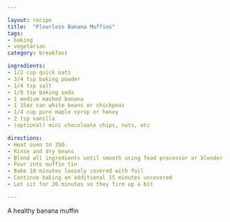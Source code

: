 ```yaml
---

layout: recipe
title:  "Flourless Banana Muffins"
tags: 
- baking
- vegetarian
category: breakfast

ingredients:
- 1/2 cup quick oats
- 3/4 tsp baking powder
- 1/4 tsp salt
- 1/8 tsp baking soda
- 1 medium mashed banana
- 1 15oz can white beans or chickpeas
- 1/4 cup pure maple syrup or honey
- 2 tsp vanilla
- (optional) mini chocoloate chips, nuts, etc

directions:
- Heat oven to 350. 
- Rinse and dry beans
- Blend all ingredients until smooth using food processor or blender
- Pour into muffin tin
- Bake 10 minutes loosely covered with foil
- Continue baking an additional 15 minutes uncovered
- Let sit for 20 minutes so they firm up a bit

---
```


A healthy banana muffin